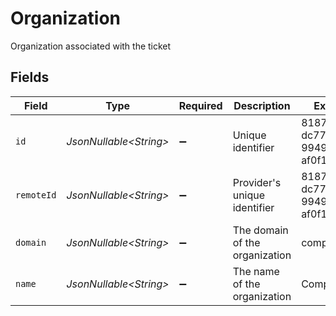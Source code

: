 # Organization

Organization associated with the ticket


## Fields

| Field                                | Type                                 | Required                             | Description                          | Example                              |
| ------------------------------------ | ------------------------------------ | ------------------------------------ | ------------------------------------ | ------------------------------------ |
| `id`                                 | *JsonNullable\<String>*              | :heavy_minus_sign:                   | Unique identifier                    | 8187e5da-dc77-475e-9949-af0f1fa4e4e3 |
| `remoteId`                           | *JsonNullable\<String>*              | :heavy_minus_sign:                   | Provider's unique identifier         | 8187e5da-dc77-475e-9949-af0f1fa4e4e3 |
| `domain`                             | *JsonNullable\<String>*              | :heavy_minus_sign:                   | The domain of the organization       | company.com                          |
| `name`                               | *JsonNullable\<String>*              | :heavy_minus_sign:                   | The name of the organization         | Company                              |